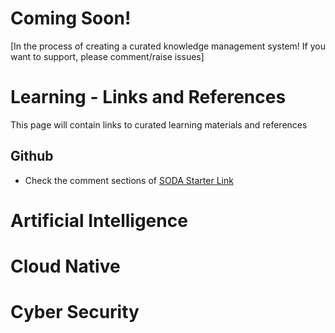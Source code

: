 # Coming Soon!
[In the process of creating a curated knowledge management system! If you want to support, please comment/raise issues]

# Learning  - Links and References
This page will contain links to curated learning materials and references

## Github
- Check the comment sections of [SODA Starter Link](https://bit.ly/soda-starter)

# Artificial Intelligence

# Cloud Native

# Cyber Security
